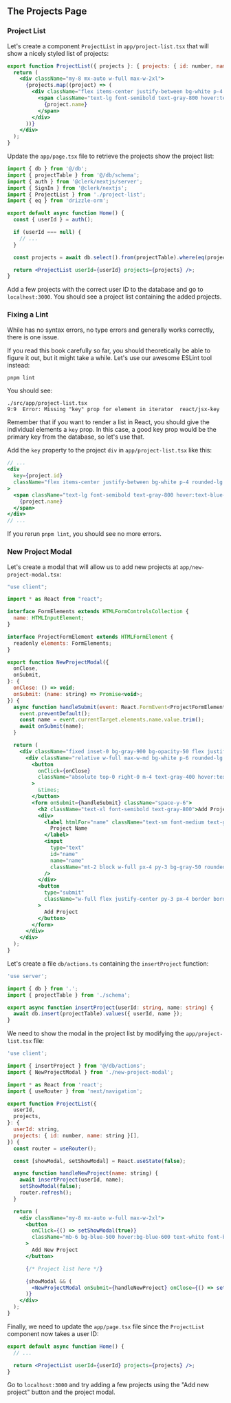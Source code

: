 ## The Projects Page

### Project List

Let's create a component `ProjectList` in `app/project-list.tsx` that will show a nicely styled list of projects:

```jsx
export function ProjectList({ projects }: { projects: { id: number, name: string }[] }) {
  return (
    <div className="my-8 mx-auto w-full max-w-2xl">
      {projects.map((project) => (
        <div className="flex items-center justify-between bg-white p-4 rounded-lg shadow-md mb-4 hover:shadow-lg transition-shadow duration-200 ease-in-out">
          <span className="text-lg font-semibold text-gray-800 hover:text-blue-500 transition-colors duration-150 ease-in-out">
            {project.name}
          </span>
        </div>
      ))}
    </div>
  );
}
```

Update the `app/page.tsx` file to retrieve the projects show the project list:

```jsx
import { db } from '@/db';
import { projectTable } from '@/db/schema';
import { auth } from '@clerk/nextjs/server';
import { SignIn } from '@clerk/nextjs';
import { ProjectList } from './project-list';
import { eq } from 'drizzle-orm';

export default async function Home() {
  const { userId } = auth();

  if (userId === null) {
    // ...
  }

  const projects = await db.select().from(projectTable).where(eq(projectTable.userId, userId));

  return <ProjectList userId={userId} projects={projects} />;
}
```

Add a few projects with the correct user ID to the database and go to `localhost:3000`.
You should see a project list containing the added projects.

### Fixing a Lint

While has no syntax errors, no type errors and generally works correctly, there is one issue.

If you read this book carefully so far, you should theoretically be able to figure it out, but it might take a while.
Let's use our awesome ESLint tool instead:

```sh
pnpm lint
```

You should see:

```
./src/app/project-list.tsx
9:9  Error: Missing "key" prop for element in iterator  react/jsx-key
```

Remember that if you want to render a list in React, you should give the individual elements a `key` prop.
In this case, a good key prop would be the primary key from the database, so let's use that.

Add the `key` property to the project `div` in `app/project-list.tsx` like this:

```jsx
// ...
<div
  key={project.id}
  className="flex items-center justify-between bg-white p-4 rounded-lg shadow-md mb-4 hover:shadow-lg transition-shadow duration-200 ease-in-out"
>
  <span className="text-lg font-semibold text-gray-800 hover:text-blue-500 transition-colors duration-150 ease-in-out">
    {project.name}
  </span>
</div>
// ...
```

If you rerun `pnpm lint`, you should see no more errors.

### New Project Modal

Let's create a modal that will allow us to add new projects at `app/new-project-modal.tsx`:

```jsx
"use client";

import * as React from "react";

interface FormElements extends HTMLFormControlsCollection {
  name: HTMLInputElement;
}

interface ProjectFormElement extends HTMLFormElement {
  readonly elements: FormElements;
}

export function NewProjectModal({
  onClose,
  onSubmit,
}: {
  onClose: () => void;
  onSubmit: (name: string) => Promise<void>;
}) {
  async function handleSubmit(event: React.FormEvent<ProjectFormElement>) {
    event.preventDefault();
    const name = event.currentTarget.elements.name.value.trim();
    await onSubmit(name);
  }

  return (
    <div className="fixed inset-0 bg-gray-900 bg-opacity-50 flex justify-center items-center px-4">
      <div className="relative w-full max-w-md bg-white p-6 rounded-lg shadow-lg">
        <button
          onClick={onClose}
          className="absolute top-0 right-0 m-4 text-gray-400 hover:text-gray-600 transition duration-150 ease-in-out"
        >
          &times;
        </button>
        <form onSubmit={handleSubmit} className="space-y-6">
          <h2 className="text-xl font-semibold text-gray-800">Add Project</h2>
          <div>
            <label htmlFor="name" className="text-sm font-medium text-gray-600">
              Project Name
            </label>
            <input
              type="text"
              id="name"
              name="name"
              className="mt-2 block w-full px-4 py-3 bg-gray-50 rounded-md border-transparent focus:border-blue-500 focus:ring focus:ring-blue-500 focus:ring-opacity-50"
            />
          </div>
          <button
            type="submit"
            className="w-full flex justify-center py-3 px-4 border border-transparent text-sm font-medium rounded-md text-white bg-gradient-to-r from-blue-500 to-teal-400 hover:from-blue-600 hover:to-teal-500 focus:outline-none focus:ring-2 focus:ring-offset-2 focus:ring-blue-500 transition duration-150 ease-in-out"
          >
            Add Project
          </button>
        </form>
      </div>
    </div>
  );
}
```

Let's create a file `db/actions.ts` containing the `insertProject` function:

```ts
'use server';

import { db } from '.';
import { projectTable } from './schema';

export async function insertProject(userId: string, name: string) {
  await db.insert(projectTable).values({ userId, name });
}
```

We need to show the modal in the project list by modifying the `app/project-list.tsx` file:

```jsx
'use client';

import { insertProject } from '@/db/actions';
import { NewProjectModal } from './new-project-modal';

import * as React from 'react';
import { useRouter } from 'next/navigation';

export function ProjectList({
  userId,
  projects,
}: {
  userId: string,
  projects: { id: number, name: string }[],
}) {
  const router = useRouter();

  const [showModal, setShowModal] = React.useState(false);

  async function handleNewProject(name: string) {
    await insertProject(userId, name);
    setShowModal(false);
    router.refresh();
  }

  return (
    <div className="my-8 mx-auto w-full max-w-2xl">
      <button
        onClick={() => setShowModal(true)}
        className="mb-6 bg-blue-500 hover:bg-blue-600 text-white font-bold py-2 px-4 rounded shadow hover:shadow-md transition duration-200 ease-in-out"
      >
        Add New Project
      </button>

      {/* Project list here */}

      {showModal && (
        <NewProjectModal onSubmit={handleNewProject} onClose={() => setShowModal(true)} />
      )}
    </div>
  );
}
```

Finally, we need to update the `app/page.tsx` file since the `ProjectList` component now takes a user ID:

```jsx
export default async function Home() {
  // ...

  return <ProjectList userId={userId} projects={projects} />;
}
```

Go to `localhost:3000` and try adding a few projects using the "Add new project" button and the project modal.
